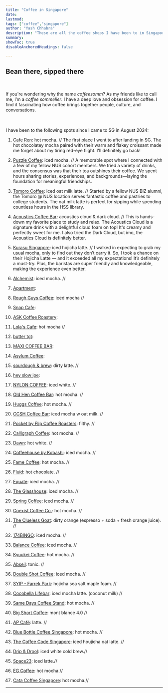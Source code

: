 ```yaml
---
title: "Coffee in Singapore" 
date:
lastmod:
tags: ["coffee","singapore"]
author: "Yash Chhabra"
description: "These are all the coffee shops I have been to in Singapore."
summary:
showToc: true
disableAnchoredHeadings: false

---
```


## Bean there, sipped there
<br><br> If you're wondering why the name *coffeesomm*? As my friends like to call me, I’m a *coffee sommelier*. I have a deep love and obsession for coffee. I find it fascinating how coffee brings together people, culture, and conversations.

<br><br>I have been to the following spots since I came to SG in August 2024:

1. [Cafe Ren](https://www.instagram.com/caferen.sg/): hot mocha. //
The first place I went to after landing in SG. The hot chocolatey mocha paired with their warm and flakey croissant made me forget about my tiring red-eye flight. I'll definitely go back!
2. [Puzzle Coffee](https://www.instagram.com/thepuzzlecoffee/): iced mocha. //
A memorable spot where I connected with a few of my fellow NUS cohort members. We tried a variety of drinks, and the consensus was that their tea outshines their coffee. We spent hours sharing stories, experiences, and backgrounds—laying the foundation for meaningful friendships.
3. [Tomoro Coffee](https://www.instagram.com/tomorocoffee.sg/): iced oat milk latte. //
Started by a fellow NUS BIZ alumni, the Tomoro @ NUS location serves fantastic coffee and pastries to college students. The oat milk latte is perfect for sipping while spending countless hours in the HSS library.
4. [Acoustics Coffee Bar](https://www.instagram.com/acousticscoffeebar/): acoustics cloud & dark cloud. //
This is hands-down my favorite place to study and relax. The Acoustics Cloud is a signature drink with a delightful cloud foam on top! It's creamy and perfectly sweet for me. I also tried the Dark Cloud, but imo, the Acoustics Cloud is definitely better.
5. [Kurasu Singapore](https://www.instagram.com/kurasusg/): iced hojicha latte. //
I walked in expecting to grab my usual mocha, only to find out they don’t carry it. So, I took a chance on their Hojicha Latte — and it exceeded all my expectations! It’s definitely a must-try. Plus, the baristas are super friendly and knowledgeable, making the experience even better.
6. [Alchemist](https://www.instagram.com/alchemist.sg/): iced mocha. //

7. [Apartment](https://www.instagram.com/apartmentcoffee/): 

8. [Rough Guys Coffee](https://www.instagram.com/roughguyscoffee/): iced mocha //

9. [Snap Cafe](https://www.instagram.com/snapcafe.sg/): 

10. [ASK Coffee Roastery](https://www.instagram.com/askcoffeeroastery/):

11. [Lola's Cafe](https://www.instagram.com/lolascafesg/): hot mocha //

12. [butter tgt](https://www.instagram.com/butter_tgt/):

13. [MAXI COFFEE BAR](https://www.instagram.com/maxi.coffeebar/): 

14. [Asylum Coffee](https://www.instagram.com/asylumcoffeesg): 

15. [sourdough & brew](https://www.instagram.com/bakingwithgina): dirty latte. //

16. [hey slow joe](https://www.instagram.com/heyslowjoe): 

17. [NYLON COFFEE](https://www.instagram.com/nyloncoffee): iced white. //

18. [Old Hen Coffee Bar](https://www.instagram.com/oldhencoffee): hot mocha. //

19. [Huggs Coffee](https://www.instagram.com/huggs.sg): hot mocha. //  

20. [CCSH Coffee Bar](https://www.instagram.com/cshhcoffee): iced mocha w oat milk. //

21. [Pocket by Flip Coffee Roasters](https://www.instagram.com/flipcoffeeroasters): filthy. //

22. [Calligraph Coffee](https://www.instagram.com/calligraphcoffee): hot mocha. //

23. [Dawn](https://www.instagram.com/dawnkissa): hot white. //

24. [Coffeehouse by Kobashi](https://www.instagram.com/kobashi_sg): iced mocha. //

25. [Fame Coffee](https://www.instagram.com/famecoffeesg): hot mocha. //

26. [Fluid](https://www.instagram.com/fluidcollective.co): hot chocolate. //

27. [Equate](https://www.instagram.com/equatecoffee): iced mocha. //

28. [The Glasshouse](https://www.instagram.com/theglasshousesg): iced mocha. //

29. [Spring Coffee](https://www.instagram.com/springcoffee.sg): iced mocha. //

30. [Coexist Coffee Co.](https://www.instagram.com/coexistcoffee.co): hot mocha. //

31. [The Clueless Goat](https://www.instagram.com/thecluelessgoat): dirty orange (espresso + soda + fresh orange juice). //

32. [174BINGO](https://www.instagram.com/174bingo): iced mocha. //

33. [Balance Coffee](https://www.instagram.com/balancecoffee.sg): iced mocha. //

34. [Kyuukei Coffee](https://www.instagram.com/kyuukeicoffee): hot mocha. //

35. [Abseil](https://www.instagram.com/abseil.coffee): tonic. //

36. [Double Shot Coffee](https://www.instagram.com/dblshotcoffee): iced mocha. //

37. [SYIP - Farrek Park](https://www.instagram.com/syip.sg): hojicha sea salt maple foam. //

38. [Cocobella Lifebar](https://www.instagram.com/cocobellasg): iced mocha latte. (coconut milk) //

39. [Same Days Coffee Stand](https://www.instagram.com/samedays.coffee): hot mocha. //

40. [Big Short Coffee](https://www.instagram.com/bigshortcoffee): mont blance 4.0 //
  
42. [AP Café](https://www.timeout.com/singapore/news/luxury-watch-brand-audemars-piguet-to-launch-worlds-first-ap-cafe-in-singapore-2025-010725): latte. //

43. [Blue Bottle Coffee Singapore](https://www.instagram.com/bluebottlesingapore): hot mocha. //

44. [The Coffee Code Singapore](https://www.instagram.com/thecoffeecodesingapore): iced houjicha oat latte. //

45. [Drip & Drool](https://www.instagram.com/dripndrool.sg): iced white cold brew.//

46. [Space23](https://www.instagram.com/space23sg): iced latte.//

47. [EG Coffee](https://www.instagram.com/egcoffeesg): hot mocha.//

48. [Cata Coffee Singapore](https://www.instagram.com/catacoffee): hot mocha.//

    
---

